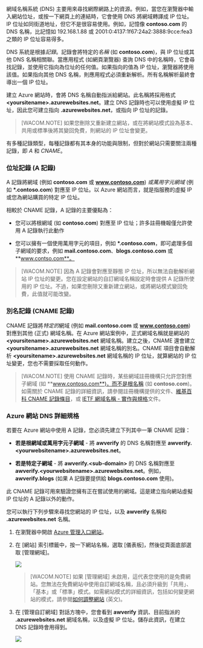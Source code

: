 網域名稱系統 (DNS) 主要用來尋找網際網路上的資源。例如，當您在瀏覽器中輸入網站位址，或按一下網頁上的連結時，它會使用 DNS 將網域轉譯成 IP 位址。IP 位址如同街道地址，但它不是很容易使用。例如，記憶像 **contoso.com** 的 DNS 名稱，比記憶如 192.168.1.88 或 2001:0:4137:1f67:24a2:3888:9cce:fea3 之類的 IP 位址容易得多。

DNS 系統是根據*記錄*。記錄會將特定的*名稱* (如 **contoso.com**)，與 IP 位址或其他 DNS 名稱相關聯。當應用程式 (如網頁瀏覽器) 查詢 DNS 中的名稱時，它會尋找記錄，並使用它指向為位址的任何值。如果指向的值為 IP 位址，瀏覽器將使用該值。如果指向其他 DNS 名稱，則應用程式必須重新解析。所有名稱解析最終會導出一個 IP 位址。

建立 Azure 網站時，會將 DNS 名稱自動指派給網站。此名稱將採用格式 **\<yoursitename\>.azurewebsites.net**。建立 DNS 記錄時也可以使用虛擬 IP 位址，因此您可建立指向 **.azurewebsites.net**，或指向 IP 位址的記錄。

> [WACOM.NOTE] 如果您刪除又重新建立網站，或在將網站模式設為基本、共用或標準後將其變回免費，則網站的 IP 位址會變更。

有多種記錄類型，每種記錄都有其本身的功能與限制，但對於網站只需要關注兩種記錄，即 *A* 和 *CNAME*。

### 位址記錄 (A 記錄)

A 記錄將網域 (例如 **contoso.com** 或 **www.contoso.com**) *或萬用字元網域* (例如 **\*.contoso.com**) 對應至 IP 位址。以 Azure 網站而言，就是指服務的虛擬 IP 或您為網站購買的特定 IP 位址。

相較於 CNAME 記錄，A 記錄的主要優點為：

-   您可以將根網域 (如 **contoso.com**) 對應至 IP 位址；許多註冊機報僅允許使用 A 記錄執行此動作

-   您可以擁有一個使用萬用字元的項目，例如 **\*.contoso.com**，即可處理多個子網域的要求，例如 **mail.contoso.com**、**blogs.contoso.com** 或 **www.contso.com**。

> [WACOM.NOTE] 因為 A 記錄會對應至靜態 IP 位址，所以無法自動解析網站 IP 位址的變更。您在設定網站的自訂網域名稱設定時會提供 A 記錄所使用的 IP 位址。不過，如果您刪除又重新建立網站，或將網站模式變回免費，此值就可能改變。

### 別名記錄 (CNAME 記錄)

CNAME 記錄將*特定的*網域 (例如 **mail.contoso.com** 或 **www.contoso.com**) 對應到其他 (正式) 網域名稱。在 Azure 網站案例中，正式網域名稱就是網站的 **\<yoursitename\>.azurewebsites.net** 網域名稱。建立之後，CNAME 還會建立 **\<yoursitename\>.azurewebsites.net** 網域名稱的別名。CNAME 項目會自動解析 **\<yoursitename\>.azurewebsites.net** 網域名稱的 IP 位址，就算網站的 IP 位址變更，您也不需要採取任何動作。

> [WACOM.NOTE] 使用 CNAME 記錄時，某些網域註冊機構只允許您對應子網域 (如 **www.contoso.com**)，而不是根名稱 (如 **contoso.com**)。如需關於 CNAME 記錄的詳細資訊，請參閱註冊機構提供的文件、[維基百科 CNAME 記錄條目][維基百科 CNAME 記錄條目]，或 [IETF 網域名稱 - 實作與規格][IETF 網域名稱 - 實作與規格]文件。

### Azure 網站 DNS 詳細規格

若要在 Azure 網站中使用 A 記錄，您必須先建立下列其中一筆 CNAME 記錄：

-   **若是根網域或萬用字元子網域** - 將 **awverify** 的 DNS 名稱對應至 **awverify.\<yourwebsitename\>.azurewebsites.net**。

-   **若是特定子網域** - 將 **awverify.\<sub-domain\>** 的 DNS 名稱對應至 **awverify.\<yourwebsitename\>.azurewebsites.net**。例如，**awverify.blogs** (如果 A 記錄要提供給 **blogs.contoso.com** 使用)。

此 CNAME 記錄可用來驗證您擁有正在嘗試使用的網域。這是建立指向網站虛擬 IP 位址的 A 記錄以外的動作。

您可以執行下列步驟來尋找您網站的 IP 位址，以及 **awverify** 名稱和 **.azurewebsites.net** 名稱。

1.  在瀏覽器中開啟 [Azure 管理入口網站][Azure 管理入口網站]。

2.  在 [網站] 索引標籤中，按一下網站名稱，選取 [儀表板]，然後從頁面底部選取 [管理網域]。

    ![][0]

    > [WACOM.NOTE] 如果 [管理網域] 未啟用，這代表您使用的是免費網站。您無法在免費網站中使用自訂網域名稱，且必須升級到「共用」、「基本」或「標準」模式。如需網站模式的詳細資訊，包括如何變更網站的模式，請參閱[如何調整網站][如何調整網站] (英文)。

3.  在 [管理自訂網域] 對話方塊中，您會看到 **awverify** 資訊、目前指派的 **.azurewebsites.net** 網域名稱，以及虛擬 IP 位址。儲存此資訊，在建立 DNS 記錄時會用得到。

    ![][1]

  [維基百科 CNAME 記錄條目]: http://en.wikipedia.org/wiki/CNAME_record
  [IETF 網域名稱 - 實作與規格]: http://tools.ietf.org/html/rfc1035
  [Azure 管理入口網站]: https://manage.windowsazure.com
  [0]: ./media/custom-dns-web-site/dncmntask-cname-6.png
  [如何調整網站]: http://www.windowsazure.com/zh-tw/documentation/articles/web-sites-scale/
  [1]: ./media/custom-dns-web-site/managecustomdomains.png

